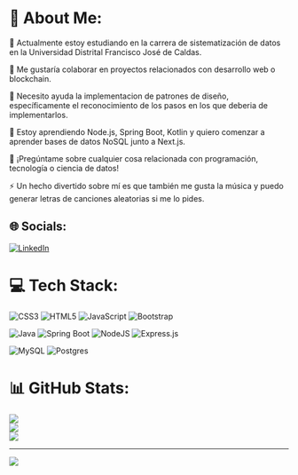 # 💫 About Me:
🔭 Actualmente estoy estudiando en la carrera de  sistematización de datos en la Universidad Distrital Francisco José de Caldas.

👯 Me gustaría colaborar en proyectos relacionados con desarrollo web o blockchain.

🤝 Necesito ayuda la implementacion de patrones de diseño, específicamente el reconocimiento de los pasos en los que deberia de implementarlos.

🌱 Estoy aprendiendo Node.js, Spring Boot, Kotlin y quiero comenzar a aprender bases de datos NoSQL junto a Next.js.

💬 ¡Pregúntame sobre cualquier cosa relacionada con programación, tecnología o ciencia de datos!

⚡ Un hecho divertido sobre mí es que también me gusta la música y puedo generar letras de canciones aleatorias si me lo pides.


## 🌐 Socials:
[![LinkedIn](https://img.shields.io/badge/LinkedIn-%230077B5.svg?logo=linkedin&logoColor=white)](https://www.linkedin.com/in/jafet-lopez-zuñiga-815327256/)
# 💻 Tech Stack:
![CSS3](https://img.shields.io/badge/css3-%231572B6.svg?style=for-the-badge&logo=css3&logoColor=white) 
![HTML5](https://img.shields.io/badge/html5-%23E34F26.svg?style=for-the-badge&logo=html5&logoColor=white) 
![JavaScript](https://img.shields.io/badge/javascript-%23323330.svg?style=for-the-badge&logo=javascript&logoColor=%23F7DF1E)
![Bootstrap](https://img.shields.io/badge/bootstrap-%23563D7C.svg?style=for-the-badge&logo=bootstrap&logoColor=white) 

![Java](https://img.shields.io/badge/java-%23ED8B00.svg?style=for-the-badge&logo=java&logoColor=white) 
![Spring Boot](https://img.shields.io/badge/spring-%236DB33F.svg?style=for-the-badge&logo=spring&logoColor=white)
![NodeJS](https://img.shields.io/badge/node.js-6DA55F?style=for-the-badge&logo=node.js&logoColor=white) 
![Express.js](https://img.shields.io/badge/express.js-%23404d59.svg?style=for-the-badge&logo=express&logoColor=%2361DAFB) 

![MySQL](https://img.shields.io/badge/mysql-%2300f.svg?style=for-the-badge&logo=mysql&logoColor=white) 
![Postgres](https://img.shields.io/badge/postgres-%23316192.svg?style=for-the-badge&logo=postgresql&logoColor=white)
# 📊 GitHub Stats:
![](https://github-readme-stats.vercel.app/api?username=J4F3ET&theme=dark&hide_border=false&include_all_commits=false&count_private=false)<br/>
![](https://github-readme-streak-stats.herokuapp.com/?user=J4F3ET&theme=dark&hide_border=false)<br/>
![](https://github-readme-stats.vercel.app/api/top-langs/?username=J4F3ET&theme=dark&hide_border=false&include_all_commits=false&count_private=false&layout=compact)

---
[![](https://visitcount.itsvg.in/api?id=J4F3ET&icon=0&color=0)](https://visitcount.itsvg.in)

<!-- Proudly created with GPRM ( https://gprm.itsvg.in ) -->
